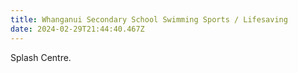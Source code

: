 ```yaml
---
title: Whanganui Secondary School Swimming Sports / Lifesaving
date: 2024-02-29T21:44:40.467Z
---
```

Splash Centre.